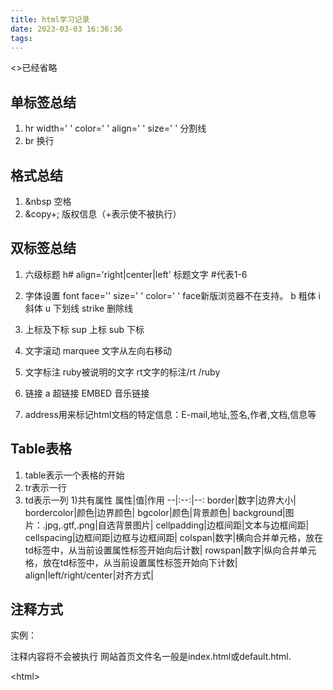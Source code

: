 ```yaml
---
title: html学习记录
date: 2023-03-03 16:36:36
tags:
---
```

<>已经省略
## 单标签总结

1. hr width=' ' color=' ' align=' ' size=' ' 分割线
2. br 换行

## 格式总结
1. &nbsp 空格
2. &copy+; 版权信息（+表示使不被执行）

## 双标签总结

1. 六级标题
	h# align='right|center|left' 标题文字
	#代表1-6
2. 字体设置
	font face='' size=' ' color=' '
	face新版浏览器不在支持。
	b 粗体
	i 斜体
	u 下划线
	strike 删除线
3. 上标及下标
	sup 上标
	sub 下标
4. 文字滚动
	marquee 文字从左向右移动

4. 文字标注
	ruby被说明的文字
		rt文字的标注/rt
	/ruby

5. 链接
	a 超链接
	EMBED 音乐链接

5. address用来标记html文档的特定信息：E-mail,地址,签名,作者,文档,信息等
	
## Table表格

1. table表示一个表格的开始
2. tr表示一行
3. td表示一列
1)共有属性
 属性|值|作用
 --|:--:|--:
 border|数字|边界大小|
 bordercolor|颜色|边界颜色|
 bgcolor|颜色|背景颜色|
 background|图片：.jpg,.gtf,.png|自选背景图片|
 cellpadding|边框间距|文本与边框间距|
 cellspacing|边框间距|边框与边框间距|
 colspan|数字|横向合并单元格，放在td标签中，从当前设置属性标签开始向后计数|
 rowspan|数字|纵向合并单元格，放在td标签中，从当前设置属性标签开始向下计数|
 align|left/right/center|对齐方式|






## 注释方式
<!--注释内容 -->
实例： <center><!--<font size=6 color='blue'>苏州旅游数据分析</font>--></center>注释内容将不会被执行
网站首页文件名一般是index.html或default.html.





\<html>